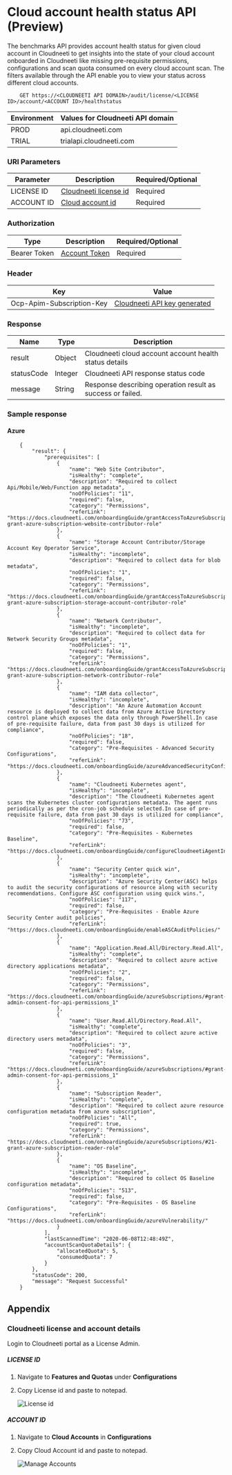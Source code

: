 Cloud account health status API (Preview)
=============================================

The benchmarks API provides account health status for given cloud account in Cloudneeti to get insights into the state of your cloud account onboarded in Cloudneeti like missing pre-requisite permissions, configurations and scan quota consumed on every cloud account scan. The filters available through the API enable you to view your status across different cloud accounts.

        GET https://<CLOUDNEETI API DOMAIN>/audit/license/<LICENSE ID>/account/<ACCOUNT ID>/healthstatus

| Environment	| Values for Cloudneeti API domain     |
|---------------|--------------------------------------|
| PROD 	        |   api.cloudneeti.com                 |
| TRIAL 	    | trialapi.cloudneeti.com              |

### URI Parameters

| Parameter           |           Description                                |           Required/Optional  |
|-----------|----------------------------------------------------------------|----------------------------|
| LICENSE ID  |          [Cloudneeti license id​](#license-id)                  | Required|
| ACCOUNT ID  |          [Cloud account id​](#account-id)                          | Required|

### Authorization
| Type           |           Description                                |           Required/Optional  |
|-----------|----------------------------------------------------------------|----------------------------|
| Bearer Token  |          [Account Token](../../userGuide/tokenAPI/#account-token)                   | Required|

### Header

| Key	        | Value                                |
|---------------|--------------------------------------|
| Ocp-Apim-Subscription-Key 	| [Cloudneeti API key generated](../../administratorGuide/configureCloudneetiAPIAccess/)             |


### Response

| Name           |           Type       |          Description  |
|----------------|----------------------|-----------------------|
| result 	 |           Object     | Cloudneeti cloud account account health status details      |
| statusCode |     Integer          | Cloudneeti API response status code      |
| message	 |           String     | Response describing operation result as success or failed.      |


### Sample response

#### Azure

        {
            "result": {
                "prerequisites": [
                    {
                        "name": "Web Site Contributor",
                        "isHealthy": "complete",
                        "description": "Required to collect Api/Mobile/Web/Function app metadata",
                        "noOfPolicies": "11",
                        "required": false,
                        "category": "Permissions",
                        "referLink": "https://docs.cloudneeti.com/onboardingGuide/grantAccessToAzureSubscriptionAdditionalRoles/#31-grant-azure-subscription-website-contributor-role"
                    },
                    {
                        "name": "Storage Account Contributor/Storage Account Key Operator Service",
                        "isHealthy": "incomplete",
                        "description": "Required to collect data for blob metadata",
                        "noOfPolicies": "1",
                        "required": false,
                        "category": "Permissions",
                        "referLink": "https://docs.cloudneeti.com/onboardingGuide/grantAccessToAzureSubscriptionAdditionalRoles/#32-grant-azure-subscription-storage-account-contributor-role"
                    },
                    {
                        "name": "Network Contributor",
                        "isHealthy": "incomplete",
                        "description": "Required to collect data for Network Security Groups metadata",
                        "noOfPolicies": "1",
                        "required": false,
                        "category": "Permissions",
                        "referLink": "https://docs.cloudneeti.com/onboardingGuide/grantAccessToAzureSubscriptionAdditionalRoles/#33-grant-azure-subscription-network-contributor-role"
                    },
                    {
                        "name": "IAM data collector",
                        "isHealthy": "incomplete",
                        "description": "An Azure Automation Account resource is deployed to collect data from Azure Active Directory control plane which exposes the data only through PowerShell.In case of pre-requisite failure, data from past 30 days is utilized for compliance",
                        "noOfPolicies": "18",
                        "required": false,
                        "category": "Pre-Requisites - Advanced Security Configurations",
                        "referLink": "https://docs.cloudneeti.com/onboardingGuide/azureAdvancedSecurityConfigurations/"
                    },
                    {
                        "name": "Cloudneeti Kubernetes agent",
                        "isHealthy": "incomplete",
                        "description": "The Cloudneeti Kubernetes agent scans the Kubernetes cluster configurations metadata. The agent runs periodically as per the cron-job schedule selected.In case of pre-requisite failure, data from past 30 days is utilized for compliance",
                        "noOfPolicies": "73",
                        "required": false,
                        "category": "Pre-Requisites - Kubernetes Baseline",
                        "referLink": "https://docs.cloudneeti.com/onboardingGuide/configureCloudneetiAgentInAKS/"
                    },
                    {
                        "name": "Security Center quick win",
                        "isHealthy": "incomplete",
                        "description": "Azure Security Center(ASC) helps to audit the security configurations of resource along with security recommendations. Configure ASC configuration using quick wins.",
                        "noOfPolicies": "117",
                        "required": false,
                        "category": "Pre-Requisites - Enable Azure Security Center audit policies",
                        "referLink": "https://docs.cloudneeti.com/onboardingGuide/enableASCAuditPolicies/"
                    },
                    {
                        "name": "Application.Read.All/Directory.Read.All",
                        "isHealthy": "complete",
                        "description": "Required to collect azure active directory applications metadata",
                        "noOfPolicies": "2",
                        "required": false,
                        "category": "Permissions",
                        "referLink": "https://docs.cloudneeti.com/onboardingGuide/azureSubscriptions/#grant-admin-consent-for-api-permissions_1"
                    },
                    {
                        "name": "User.Read.All/Directory.Read.All",
                        "isHealthy": "complete",
                        "description": "Required to collect azure active directory users metadata",
                        "noOfPolicies": "3",
                        "required": false,
                        "category": "Permissions",
                        "referLink": "https://docs.cloudneeti.com/onboardingGuide/azureSubscriptions/#grant-admin-consent-for-api-permissions_1"
                    },
                    {
                        "name": "Subscription Reader",
                        "isHealthy": "complete",
                        "description": "Required to collect azure resource configuration metadata from azure subscription",
                        "noOfPolicies": "All",
                        "required": true,
                        "category": "Permissions",
                        "referLink": "https://docs.cloudneeti.com/onboardingGuide/azureSubscriptions/#21-grant-azure-subscription-reader-role"
                    },
                    {
                        "name": "OS Baseline",
                        "isHealthy": "incomplete",
                        "description": "Required to collect OS Baseline configuration metadata",
                        "noOfPolicies": "513",
                        "required": false,
                        "category": "Pre-Requisites - OS Baseline Configurations",
                        "referLink": "https://docs.cloudneeti.com/onboardingGuide/azureVulnerability/"
                    }
                ],
                "lastScannedTime": "2020-06-08T12:48:49Z",
                "accountScanQuotaDetails": {
                    "allocatedQuota": 5,
                    "consumedQuota": 7
                }
            },
            "statusCode": 200,
            "message": "Request Successful"
        }

Appendix 
---------

### Cloudneeti license and account details

Login to Cloudneeti portal as a License Admin.

##### LICENSE ID

1.  Navigate to **Features and Quota​s** under **Configurations**

2.  Copy License id and paste to notepad.

    ![License id](.././images/onboardingOffice365Subscription/License_Id.png#thumbnail)

##### ACCOUNT ID

1.  Navigate to **Cloud Accounts** in **Configurations**

2.  Copy Cloud Account id and paste to notepad.

    ![Manage Accounts](.././images/onboardingOffice365Subscription/Manage_Accounts.png#thumbnail)


